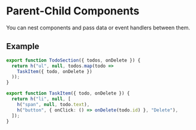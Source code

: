 # Parent-Child Components

You can nest components and pass data or event handlers between them.

## Example

```ts
export function TodoSection({ todos, onDelete }) {
  return h("ul", null, todos.map(todo =>
    TaskItem({ todo, onDelete })
  ));
}

export function TaskItem({ todo, onDelete }) {
  return h("li", null, [
    h("span", null, todo.text),
    h("button", { onClick: () => onDelete(todo.id) }, "Delete"),
  ]);
}
```